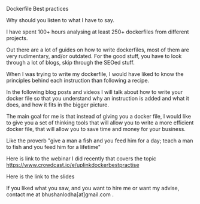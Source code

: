 Dockerfile Best practices 

Why should you listen to what I have to say.

I have spent 100+ hours analysing at least 250+ dockerfiles from different projects.

Out there are a lot of guides on how to write dockerfiles, most of them are very rudimentary, and/or outdated. For the good stuff, you have to look through a lot of blogs, skip through the SEOed stuff.

When I was trying to write my dockerfile, I would have liked to know the principles behind each instruction than following a recipe.

In the following blog posts and videos I will talk about how to write your docker file so that you understand why an instruction is added and what it does, and how it fits in the bigger picture.

The main goal for me is that instead of giving you a docker file, I would like to give you a set of thinking tools that will allow you to write a more efficient docker file, that will allow you to save time and money for your business.

Like the proverb "give a man a fish and you feed him for a day; teach a man to fish and you feed him for a lifetime"

Here is link to the webinar I did recently that covers the topic https://www.crowdcast.io/e/uplinkdockerbestpractise

Here is the link to the slides

If you liked what you saw, and you want to hire me or want my advise, contact me at bhushanlodha[at]gmail.com .
